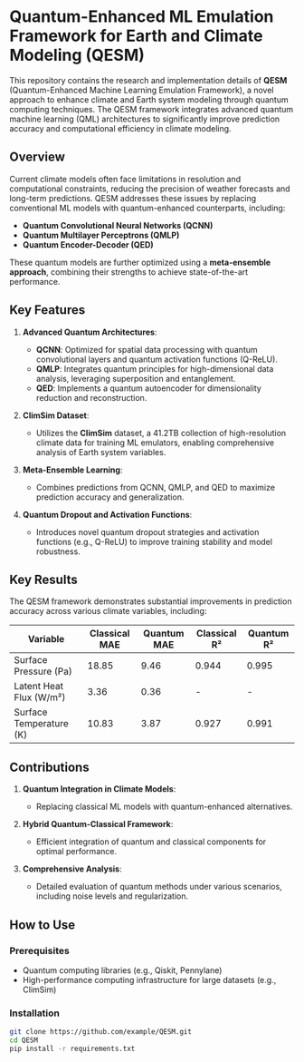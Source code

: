 # Quantum-Enhanced ML Emulation Framework for Earth and Climate Modeling (QESM)

This repository contains the research and implementation details of **QESM** (Quantum-Enhanced Machine Learning Emulation Framework), a novel approach to enhance climate and Earth system modeling through quantum computing techniques. The QESM framework integrates advanced quantum machine learning (QML) architectures to significantly improve prediction accuracy and computational efficiency in climate modeling.

## Overview

Current climate models often face limitations in resolution and computational constraints, reducing the precision of weather forecasts and long-term predictions. QESM addresses these issues by replacing conventional ML models with quantum-enhanced counterparts, including:

- **Quantum Convolutional Neural Networks (QCNN)**
- **Quantum Multilayer Perceptrons (QMLP)**
- **Quantum Encoder-Decoder (QED)**

These quantum models are further optimized using a **meta-ensemble approach**, combining their strengths to achieve state-of-the-art performance.

## Key Features

1. **Advanced Quantum Architectures**:
   - **QCNN**: Optimized for spatial data processing with quantum convolutional layers and quantum activation functions (Q-ReLU).
   - **QMLP**: Integrates quantum principles for high-dimensional data analysis, leveraging superposition and entanglement.
   - **QED**: Implements a quantum autoencoder for dimensionality reduction and reconstruction.

2. **ClimSim Dataset**:
   - Utilizes the **ClimSim** dataset, a 41.2TB collection of high-resolution climate data for training ML emulators, enabling comprehensive analysis of Earth system variables.

3. **Meta-Ensemble Learning**:
   - Combines predictions from QCNN, QMLP, and QED to maximize prediction accuracy and generalization.

4. **Quantum Dropout and Activation Functions**:
   - Introduces novel quantum dropout strategies and activation functions (e.g., Q-ReLU) to improve training stability and model robustness.

## Key Results

The QESM framework demonstrates substantial improvements in prediction accuracy across various climate variables, including:

| Variable               | Classical MAE | Quantum MAE | Classical R² | Quantum R² |
|------------------------|---------------|-------------|--------------|------------|
| Surface Pressure (Pa)  | 18.85         | 9.46        | 0.944        | 0.995      |
| Latent Heat Flux (W/m²)| 3.36          | 0.36        | -            | -          |
| Surface Temperature (K)| 10.83         | 3.87        | 0.927        | 0.991      |

## Contributions

1. **Quantum Integration in Climate Models**:
   - Replacing classical ML models with quantum-enhanced alternatives.

2. **Hybrid Quantum-Classical Framework**:
   - Efficient integration of quantum and classical components for optimal performance.

3. **Comprehensive Analysis**:
   - Detailed evaluation of quantum methods under various scenarios, including noise levels and regularization.

## How to Use

### Prerequisites

- Quantum computing libraries (e.g., Qiskit, Pennylane)
- High-performance computing infrastructure for large datasets (e.g., ClimSim)

### Installation

```bash
git clone https://github.com/example/QESM.git
cd QESM
pip install -r requirements.txt
